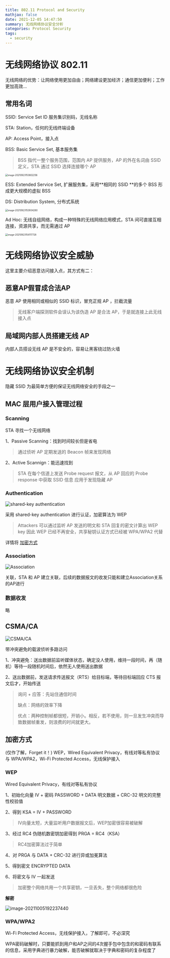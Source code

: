 ```yaml
---
title: 802.11 Protocol and Security
mathjax: false
date: 2021-12-05 14:47:50
summary: 无线网络协议安全分析
categories: Protocol Security
tags:
  - security
---
```

# 无线网络协议 802.11

无线网络的优势：让网络使用更加自由；网络建设更加经济；通信更加便利；工作更加高效...

## 常用名词

SSID: Service Set ID 服务集识别码，无线名称

STA: Station，任何的无线终端设备

AP: Access Point，接入点

BSS: Basic Service Set, 基本服务集
> BSS 指代一整个服务范围，范围内 AP 提供服务，AP 的外在名词由 SSID 定义，STA 通过 SSID 选择连接哪个 AP

<img src="https://raw.githubusercontent.com/Coming98/pictures/main/image-20210923153802256.png" alt="image-20210923153802256" style="zoom:50%;" />

ESS: Extended Service Set, 扩展服务集，采用**相同的 SSID **的多个 BSS 形成更大规模的虚拟 BSS

DS: Distribution System, 分布式系统

<img src="https://raw.githubusercontent.com/Coming98/pictures/main/image-20210923153934280.png" alt="image-20210923153934280" style="zoom:50%;" />

Ad Hoc: 无线自组网络，构成一种特殊的无线网络应用模式，STA 间可直接互相连接，资源共享，而无需通过 AP

<img src="https://raw.githubusercontent.com/Coming98/pictures/main/image-20210923154117728.png" alt="image-20210923154117728" style="zoom:50%;" />

# 无线网络协议安全威胁

这里主要介绍恶意访问接入点，其方式有二：

## 恶意AP假冒成合法AP

恶意 AP 使用相同或相似的 SSID 标识，冒充正规 AP ，拦截流量
> 无线客户端探测软件会误认为该伪造 AP 是合法 AP，于是就连接上此无线接入点

## 局域网内部人员搭建无线 AP

内部人员搭设无线 AP 是不安全的，容易让黑客绕过防火墙


# 无线网络协议安全机制

隐藏 SSID 为最简单方便的保证无线网络安全的手段之一

## MAC 层用户接入管理过程

### Scanning

STA 寻找一个无线网络

1、Passive Scanning：找到时间较长但是省电
> 通过侦听 AP 定期发送的 Beacon 帧来发现网络

2、Active Scannign：能迅速找到
> STA 在每个信道上发送 Probe request 报文，从 AP 回应的 Probe response 中获取 SSID 信息
> 应用于发现隐藏 AP

### Authentication

![shared-key authentication](https://raw.githubusercontent.com/Coming98/pictures/main/20211205143718.png)

采用 shared-key authentication 进行认证，加密算法为 WEP
> Attackers 可以通过监听 AP 发送的明文和 STA 回复的密文计算出 WEP key
> 因此 WEP 已经不再安全，共享秘钥认证方式已经被 WPA/WPA2 代替

详情将 [加密方式](##加密方式)

### Association

![Association](https://raw.githubusercontent.com/Coming98/pictures/main/20211205143915.png)

关联，STA 和 AP 建立关联，后续的数据报文的收发只能和建立Association关系的AP进行

### 数据收发

略


## CSMA/CA

![CSMA/CA](https://raw.githubusercontent.com/Coming98/pictures/main/20211205144057.png)

带冲突避免的载波侦听多路访问

1、冲突避免：送出数据前监听媒体状态，确定没人使用，维持一段时间，再（随机）等待一段随机时间后，依然无人使用送出数据 

2、送出数据前，发送请求传送报文（RTS）给目标端，等待目标端回应 CTS 报文后才，开始传送

> 询问 + 应答：先站住通信时间
>
> 缺点：网络的效率下降
>
> 优点：两种控制帧都很短，开销小。相反，若不使用，则一旦发生冲突而导致数据帧重发，则浪费的时间就更大。

## 加密方式

(仅作了解，Forget it！)
WEP，Wired Equivalent Privacy，有线对等私有协议 与 WPA/WPA2，Wi-Fi Protected Access，无线保护接入

### WEP

Wired Equivalent Privacy，有线对等私有协议

1、初始化向量 IV + 密码 PASSWORD + DATA 明文数据 + CRC-32 明文的完整性校验值

2、得到 KSA = IV + PASSWORD
> IV向量太短，大量监听用户数据报文后，WEP加密很容易被破解

3、经过 RC4 伪随机数密钥加密得到 PRGA = RC4（KSA）
> RC4加密算法过于简单

4、对 PRGA 与 DATA + CRC-32 进行异或加冕算法

5、得到密文 ENCRYPTED DATA

6、将密文与 IV 一起发送

> 加密整个网络共用一个共享密钥，一旦丢失，整个网络都很危险

**解密**

![image-20211005192237440](https://raw.githubusercontent.com/Coming98/pictures/main/image-20211005192237440.png)

### WPA/WPA2

Wi-Fi Protected Access，无线保护接入，了解即可，不必深究

WPA密码破解时，只要能抓到用户和AP之间的4次握手包中包含的和密码有联系的信息，采用字典进行暴力破解，能否破解就取决于字典和密码的复杂程度了